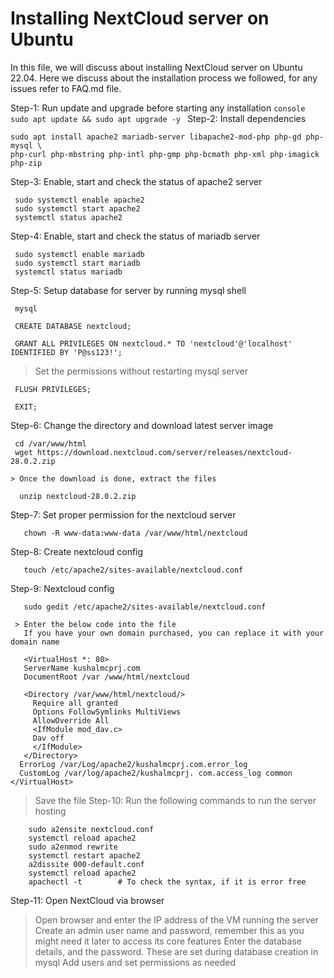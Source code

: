 # Installing NextCloud server on Ubuntu

In this file, we will discuss about installing NextCloud server on Ubuntu 22.04. Here we discuss about the installation process we followed, for any issues refer to FAQ.md file.

Step-1: Run update and upgrade before starting any installation
    ```console
     sudo apt update && sudo apt upgrade -y
    ```
Step-2: Install dependencies
   ```console
   sudo apt install apache2 mariadb-server libapache2-mod-php php-gd php-mysql \
php-curl php-mbstring php-intl php-gmp php-bcmath php-xml php-imagick php-zip
   ```
Step-3: Enable, start and check the status of apache2 server
   ```console
    sudo systemctl enable apache2
    sudo systemctl start apache2
    systemctl status apache2
   ```

Step-4: Enable, start and check the status of mariadb server
   ```console
    sudo systemctl enable mariadb
    sudo systemctl start mariadb
    systemctl status mariadb
   ```
Step-5: Setup database for server by running mysql shell
   ```console
    mysql
   ```
   ```console
    CREATE DATABASE nextcloud;
   ```
   ```console
    GRANT ALL PRIVILEGES ON nextcloud.* TO 'nextcloud'@'localhost' IDENTIFIED BY 'P@ss123!';
   ```
   > Set the permissions without restarting mysql server
   ```console
    FLUSH PRIVILEGES;
   ```
   ```console
    EXIT;
   ```
Step-6: Change the directory and download latest server image
   ```console
    cd /var/www/html
    wget https://download.nextcloud.com/server/releases/nextcloud-28.0.2.zip
   ```
    > Once the download is done, extract the files
    
  ```console
    unzip nextcloud-28.0.2.zip
  ```
Step-7: Set proper permission for the nextcloud server
  ```console
     chown -R www-data:www-data /var/www/html/nextcloud
  ```
Step-8: Create nextcloud config
  ```console
     touch /etc/apache2/sites-available/nextcloud.conf
  ```
Step-9: Nextcloud config
  ```console
     sudo gedit /etc/apache2/sites-available/nextcloud.conf
  ```
     > Enter the below code into the file
       If you have your own domain purchased, you can replace it with your domain name
     
   ```console
      <VirtualHost *: 80>
      ServerName kushalmcprj.com
      DocumentRoot /var /www/html/nextcloud

      <Directory /var/www/html/nextcloud/>
        Require all granted
        Options FollowSymlinks MultiViews
        AllowOverride All
        <IfModule mod_dav.c>
        Dav off
        </IfModule>
      </Directory>
     ErrorLog /var/Log/apache2/kushalmcprj.com.error_log
     CustomLog /var/log/apache2/kushalmcprj. com.access_log common </VirtualHost>
   ```
  > Save the file
Step-10: Run the following commands to run the server hosting
  ```console
      sudo a2ensite nextcloud.conf
      systemctl reload apache2
      sudo a2enmod rewrite
      systemctl restart apache2
      a2dissite 000-default.conf
      systemctl reload apache2
      apachectl -t        # To check the syntax, if it is error free
  ```
Step-11: Open NextCloud via browser
   > Open browser and enter the IP address of the VM running the server
     Create an admin user name and password, remember this as you might need it later to access its core features
     Enter the database details, and the password. These are set during database creation in mysql
     Add users and set permissions as needed


